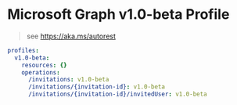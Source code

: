 # Microsoft Graph v1.0-beta Profile

> see https://aka.ms/autorest

``` yaml
profiles:
  v1.0-beta:
    resources: {}
    operations:
      /invitations: v1.0-beta
      /invitations/{invitation-id}: v1.0-beta
      /invitations/{invitation-id}/invitedUser: v1.0-beta

```

